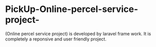 # PickUp-Online-percel-service-project-
(Online percel service project) is developed by laravel frame work. It is completely a reponsive and user friendly project.
